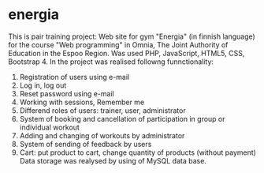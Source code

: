 # energia
This is pair training project: Web site for gym "Energia"  (in finnish language) for the course "Web programming" in Omnia, The Joint Authority of Education in the Espoo Region. Was used PHP, JavaScript, HTML5, CSS, Bootstrap 4.
In the project was realised followng funnctionality:
1. Registration of users using e-mail
2. Log in, log out
3. Reset password using e-mail
4. Working with sessions, Remember me 
5. Differend roles of users: trainer, user, administrator
6. System of booking and cancellation of participation in group or individual workout
7. Adding and changing of workouts by administrator
8. System of sending of feedback by users
9. Cart: put product to cart, change quantity of products (without payment)
Data storage was realysed by using of MySQL data base.

